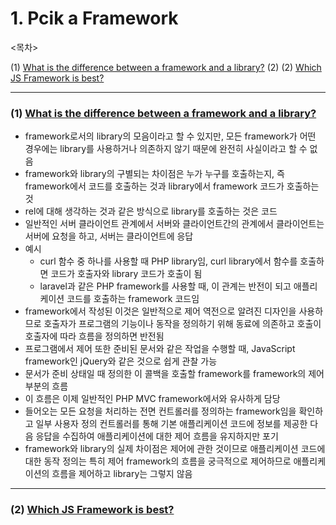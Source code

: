 # 1. Pcik a Framework

<목차>

(1) [What is the difference between a framework and a library?](#1-what-is-the-difference-between-a-framework-and-a-libraryhttpsyoutubedmo9virbca)
(2) (2) [Which JS Framework is best?](#2-which-js-framework-is-besthttpsyoutubecuhdqhdhvpe)

---

### (1) [What is the difference between a framework and a library?](https://youtu.be/D_MO9vIRBcA)

- framework로서의 library의 모음이라고 할 수 있지만, 모든 framework가 어떤 경우에는 library를 사용하거나 의존하지 않기 때문에 완전히 사실이라고 할 수 없음
- framework와 library의 구별되는 차이점은 누가 누구를 호출하는지, 즉 framework에서 코드를 호출하는 것과 library에서 framework 코드가 호출하는 것
- rel에 대해 생각하는 것과 같은 방식으로 library를 호출하는 것은 코드
- 일반적인 서버 클라이언트 관계에서 서버와 클라이언트간의 관계에서 클라이언트는 서버에 요청을 하고, 서버는 클라이언트에 응답
- 예시
  - curl 함수 중 하나를 사용할 때 PHP library임, curl library에서 함수를 호출하면 코드가 호출자와 library 코드가 호출이 됨
  - laravel과 같은 PHP framework를 사용할 때, 이 관계는 반전이 되고 애플리케이션 코드를 호출하는 framework 코드임
- framework에서 작성된 이것은 일반적으로 제어 역전으로 알려진 디자인을 사용하므로 호출자가 프로그램의 기능이나 동작을 정의하기 위해 동료에 의존하고 호출이 호출자에 따라 흐름을 정의하면 반전됨
- 프로그램에서 제어 또한 준비된 문서와 같은 작업을 수행할 때, JavaScript framework인 jQuery와 같은 것으로 쉽게 관찰 가능
- 문서가 준비 상태일 때 정의한 이 콜백을 호출할 framework를 framework의 제어 부분의 흐름
- 이 흐름은 이제 일반적인 PHP MVC framework에서와 유사하게 담당
- 들어오는 모든 요청을 처리하는 전면 컨트롤러를 정의하는 framework임을 확인하고 일부 사용자 정의 컨트롤러를 통해 기본 애플리케이션 코드에 정보를 제공한 다음 응답을 수집하여 애플리케이션에 대한 제어 흐름을 유지하지만 포기
- framework와 library의 실제 차이점은 제어에 관한 것이므로 애플리케이션 코드에 대한 동작 정의는 특히 제어 framework의 흐름을 궁극적으로 제어하므로 애플리케이션의 흐름을 제어하고 library는 그렇지 않음

---

### (2) [Which JS Framework is best?](https://youtu.be/cuHDQhDhvPE)
